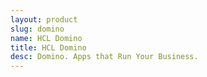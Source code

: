 ```yaml
---
layout: product
slug: domino
name: HCL Domino
title: HCL Domino
desc: Domino. Apps that Run Your Business.
---
```

